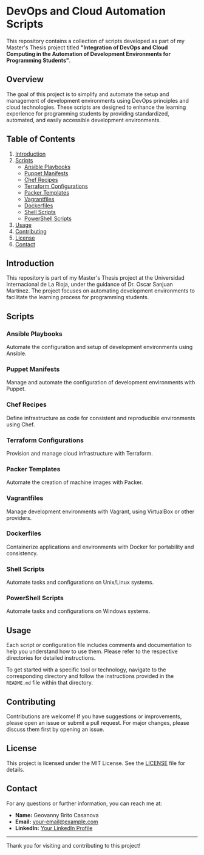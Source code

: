 # DevOps and Cloud Automation Scripts

This repository contains a collection of scripts developed as part of my Master's Thesis project titled **"Integration of DevOps and Cloud Computing in the Automation of Development Environments for Programming Students"**.

## Overview

The goal of this project is to simplify and automate the setup and management of development environments using DevOps principles and cloud technologies. These scripts are designed to enhance the learning experience for programming students by providing standardized, automated, and easily accessible development environments.

## Table of Contents

1. [Introduction](#introduction)
2. [Scripts](#scripts)
    - [Ansible Playbooks](#ansible-playbooks)
    - [Puppet Manifests](#puppet-manifests)
    - [Chef Recipes](#chef-recipes)
    - [Terraform Configurations](#terraform-configurations)
    - [Packer Templates](#packer-templates)
    - [Vagrantfiles](#vagrantfiles)
    - [Dockerfiles](#dockerfiles)
    - [Shell Scripts](#shell-scripts)
    - [PowerShell Scripts](#powershell-scripts)
3. [Usage](#usage)
4. [Contributing](#contributing)
5. [License](#license)
6. [Contact](#contact)

## Introduction

This repository is part of my Master's Thesis project at the Universidad Internacional de La Rioja, under the guidance of Dr. Oscar Sanjuan Martínez. The project focuses on automating development environments to facilitate the learning process for programming students.

## Scripts

### Ansible Playbooks
Automate the configuration and setup of development environments using Ansible.

### Puppet Manifests
Manage and automate the configuration of development environments with Puppet.

### Chef Recipes
Define infrastructure as code for consistent and reproducible environments using Chef.

### Terraform Configurations
Provision and manage cloud infrastructure with Terraform.

### Packer Templates
Automate the creation of machine images with Packer.

### Vagrantfiles
Manage development environments with Vagrant, using VirtualBox or other providers.

### Dockerfiles
Containerize applications and environments with Docker for portability and consistency.

### Shell Scripts
Automate tasks and configurations on Unix/Linux systems.

### PowerShell Scripts
Automate tasks and configurations on Windows systems.

## Usage

Each script or configuration file includes comments and documentation to help you understand how to use them. Please refer to the respective directories for detailed instructions.

To get started with a specific tool or technology, navigate to the corresponding directory and follow the instructions provided in the `README.md` file within that directory.

## Contributing

Contributions are welcome! If you have suggestions or improvements, please open an issue or submit a pull request. For major changes, please discuss them first by opening an issue.

## License

This project is licensed under the MIT License. See the [LICENSE](LICENSE) file for details.

## Contact

For any questions or further information, you can reach me at:
- **Name:** Geovanny Brito Casanova
- **Email:** [your-email@example.com](mailto:your-email@example.com)
- **LinkedIn:** [Your LinkedIn Profile](https://www.linkedin.com/your-profile)

---

Thank you for visiting and contributing to this project!

